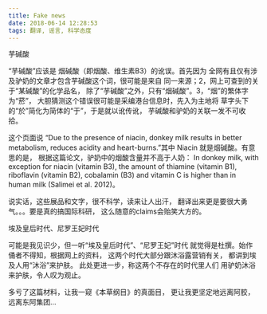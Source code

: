 ```yaml
---
title: Fake news
date: 2018-06-14 12:28:53
tags: 翻译, 谣言, 科学态度
---
```


芋碱酸

“芋碱酸”应该是 烟碱酸（即烟酸、维生素B3）的讹误。首先因为
全网有且仅有涉及驴奶的文章才包含芋碱酸这个词，很可能是来自
同一来源；2，网上可查到的关于“某碱酸”的化学品名，
除了“芋碱酸”之外，只有“烟碱酸”。3，“烟”的繁体字为“菸”，
大胆猜测这个错误很可能是采编港台信息时，先入为主地将
草字头下的“於”简化为简体的“于”，于是就以讹传讹，
芋碱酸和驴奶的关联一发不可收拾。

这个页面说 “Due to the presence of niacin, donkey
milk results in better metabolism, reduces acidity
and heart-burns.”其中 Niacin 就是烟碱酸。有意思的是，
根据这篇论文，驴奶中的烟酸含量并不高于人奶： 
In donkey milk, with exception for niacin 
(vitamin B3), the amount of thiamine (vitamin B1), 
riboflavin (vitamin B2), cobalamin (B3) and 
vitamin C is higher than in human milk 
(Salimei et al. 2012)。

说实话，这些展品和文字，很不科学，读来让人出汗，
翻译出来更是要很大勇气。。。要是真的搞国际科研，
这么随意的claims会贻笑大方的。

埃及皇后时代、尼罗王妃时代

可能是我见识少，但一听“埃及皇后时代”、“尼罗王妃”时代
就觉得是杜撰。始作俑者不得知，根据网上的资料，
这两个时代大部分跟沐浴露营销有关，
都讲到埃及人用“沐浴”来护肤。
此处更进一步，称这两个不存在的时代里人们
用驴奶沐浴来护肤，令人叹为观止。

多亏了这篇材料，让我一窥《本草纲目》的真面目，
更让我更坚定地远离阿胶，远离东阿集团...